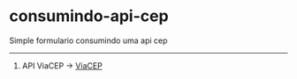 # consumindo-api-cep
Simple formulario consumindo uma api cep

*** 
1. API ViaCEP -> [ViaCEP](https://viacep.com.br//#reference-style-links)

